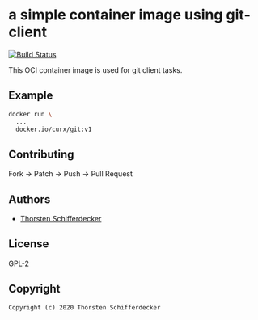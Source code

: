 # a simple container image using git-client

[![Build Status](https://cloud.drone.io/api/badges/curx/git/status.svg)](https://cloud.drone.io/curx/git)

This OCI container image is used for git client tasks.

## Example

```bash
docker run \
  ...
  docker.io/curx/git:v1
```

## Contributing

Fork -> Patch -> Push -> Pull Request


## Authors

* [Thorsten Schifferdecker](https://github.com/curx)


## License

GPL-2


## Copyright

```
Copyright (c) 2020 Thorsten Schifferdecker
```

